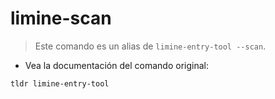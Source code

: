 
# limine-scan

> Este comando es un alias de `limine-entry-tool --scan`.

- Vea la documentación del comando original:

`tldr limine-entry-tool`
